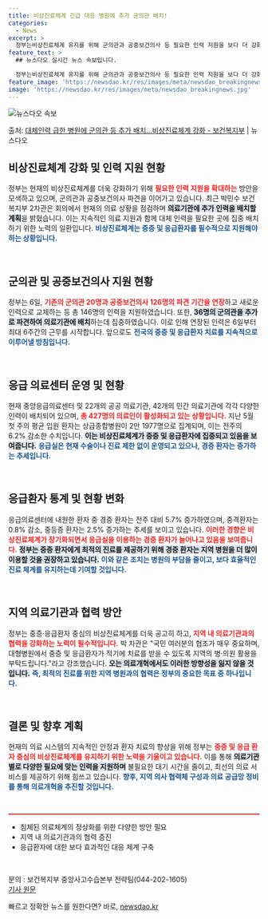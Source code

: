 ```yaml
---
title: 비상진료체계 긴급 대응 병원에 추가 군의관 배치!
categories:
  - News
excerpt: >
  정부는비상진료체계 유지를 위해 군의관과 공중보건의사 등 필요한 인력 지원을 보다 더 강화하고 있다. 박민수 …
feature_text: >
  ## 뉴스다오 실시간 뉴스 속보입니다.

  정부는비상진료체계 유지를 위해 군의관과 공중보건의사 등 필요한 인력 지원을 보다 더 강화하고 있다. 박민수 …
feature_image: 'https://newsdao.kr/res/images/meta/newsdao_breakingnews.jpg'
image: 'https://newsdao.kr/res/images/meta/newsdao_breakingnews.jpg'
---
```


![뉴스다오 속보](https://newsdao.kr/res/images/meta/newsdao_breakingnews.jpg)

<p>출처: <a href="https://newsdao.kr/3742" rel="dofollow">대체인력 급한 병원에 군의관 등 추가 배치…비상진료체계 강화 - 보건복지부</a> | 뉴스다오</p>

<h2 data-ke-size="size26">비상진료체계 강화 및 인력 지원 현황</h2>

<p data-ke-size="size16">정부는 현재의 비상진료체계를 더욱 강화하기 위해 <b><span style="color: #ee2323;">필요한 인력 지원을 확대하는</span></b> 방안을 모색하고 있으며, 군의관과 공중보건의사 파견을 이어가고 있습니다. 최근 박민수 보건복지부 2차관은 회의에서 현재의 의료 상황을 점검하며 <b><span style="background-color: #21538527;">의료기관에 추가 인력을 배치할 계획</span></b>을 밝혔습니다. 이는 지속적인 의료 지원과 함께 대체 인력을 필요한 곳에 집중 배치하기 위한 노력의 일환입니다. <b><span style="color: #1a5490;">비상진료체계는 중증 및 응급환자를 필수적으로 지원해야 하는 상황입니다.</span></b></p>

<p data-ke-size="size16">&nbsp;</p>

<h2 data-ke-size="size26">군의관 및 공중보건의사 지원 현황</h2>

<p data-ke-size="size16">정부는 6일, <b><span style="color: #ee2323;">기존의 군의관 20명과 공중보건의사 126명의 파견 기간을 연장</span></b>하고 새로운 인력으로 교체하는 등 총 146명의 인력을 지원하였습니다. 또한, <b><span style="background-color: #21538527;">36명의 군의관을 추가로 파견하여 의료기관에 배치</span></b>하는데 집중하였습니다. 이로 인해 연장된 인력은 6일부터 최대 6주간의 근무를 시작합니다. 앞으로도 <b><span style="color: #1a5490;">전국의 중증 및 응급환자 치료를 지속적으로 이루어낼 방침입니다.</span></b></p>

<p data-ke-size="size16">&nbsp;</p>

<h2 data-ke-size="size26">응급 의료센터 운영 및 현황</h2>

<p data-ke-size="size16">현재 중앙응급의료센터 및 22개의 공공 의료기관, 42개의 민간 의료기관에 각각 다양한 인력이 배치되어 있으며, <b><span style="color: #ee2323;">총 427명의 의료인이 활성화되고 있는 상황입니다.</span></b> 지난 5월 첫 주의 평균 입원 환자는 상급종합병원이 2만 1977명으로 집계되며, 이는 전주의 6.2% 감소한 수치입니다. <b><span style="background-color: #21538527;">이는 비상진료체계가 중증 및 응급환자에 집중되고 있음을 보여줍니다.</span></b> <b><span style="color: #1a5490;">응급실은 현재 수술이나 진료 제한 없이 운영되고 있으나, 경증 환자는 증가하는 추세입니다.</span></b></p>

<p data-ke-size="size16">&nbsp;</p>

<h2 data-ke-size="size26">응급환자 통계 및 현황 변화</h2>

<p data-ke-size="size16">응급의료센터에 내원한 환자 중 경증 환자는 전주 대비 5.7% 증가하였으며, 중격환자는 0.8% 감소, 중등증 환자는 2.5% 증가하는 추세를 보이고 있습니다. <b><span style="color: #ee2323;">이러한 경향은 비상진료체계가 장기화되면서 응급실을 이용하는 경증 환자가 늘어나고 있음을 보여줍니다.</span></b> <b><span style="background-color: #21538527;">정부는 중증 환자에게 최적의 진료를 제공하기 위해 경증 환자는 지역 병원을 더 많이 이용할 것을 권장하고 있습니다.</span></b> <b><span style="color: #1a5490;">이와 같은 조치는 병원의 부담을 줄이고, 보다 효율적인 진료 체계를 유지하는데 기여할 것입니다.</span></b></p>

<p data-ke-size="size16">&nbsp;</p>

<h2 data-ke-size="size26">지역 의료기관과 협력 방안</h2>

<p data-ke-size="size16">정부는 중증·응급환자 중심의 비상진료체계를 더욱 공고히 하고, <b><span style="color: #ee2323;">지역 내 의료기관과의 협력을 강화하는 노력이 필수적입니다.</span></b> 박 차관은 "국민 여러분의 협조가 매우 중요하며, 대형병원에서 중증 및 응급환자가 적기에 치료를 받을 수 있도록 지역의 병·의원 활용을 부탁드립니다."라고 강조했습니다. <b><span style="background-color: #21538527;">오는 의료개혁에서도 이러한 방향성을 잃지 않을 것입니다.</span></b> <b><span style="color: #1a5490;">즉, 최적의 진료를 위한 지역 병원과의 협력은 정부의 중요한 목표 중 하나입니다.</span></b></p>

<p data-ke-size="size16">&nbsp;</p>

<h2 data-ke-size="size26">결론 및 향후 계획</h2>

<p data-ke-size="size16">현재의 의료 시스템의 지속적인 안정과 환자 치료의 향상을 위해 정부는 <b><span style="color: #ee2323;">중증 및 응급 환자 중심의 비상진료체계를 유지하기 위한 노력을 기울이고 있습니다.</span></b> 이를 통해 <b><span style="background-color: #21538527;">의료기관별로 다양한 필요에 맞는 인력을 지원하며</span></b> 불필요한 대기 시간을 줄이고, 최선의 의료 서비스를 제공하기 위해 힘쓰고 있습니다. <b><span style="color: #1a5490;">향후, 지역 의사 협력체 구성과 의료 공급망 정비를 통해 의료개혁을 추진할 것입니다.</span></b></p>

<p data-ke-size="size16">&nbsp;</p>

<hr style="height:2px; background-color:#ee2323; border:none;" />
<ul>
    <li>침체된 의료체계의 정상화를 위한 다양한 방안 필요</li>
    <li>지역 내 의료기관과의 협력 증진</li>
    <li>응급환자에 대한 보다 효과적인 대응 체계 구축</li>
</ul>
<p data-ke-size="size16">&nbsp;</p>

<p data-ke-size="size16">문의 : 보건복지부 중앙사고수습본부 전략팀(044-202-1605) <br /> <a href="https://newsdao.kr/3742">기사 원문</a></p> 

빠르고 정확한 뉴스를 원한다면? 바로, <a href="https://newsdao.kr" rel="dofollow">newsdao.kr</a>


